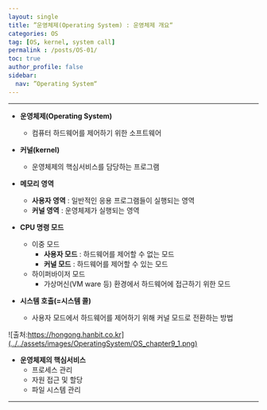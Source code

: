 ```yaml
---
layout: single
title: ”운영체제(Operating System) : 운영체제 개요“
categories: OS
tag: [OS, kernel, system call]
permalink : /posts/OS-01/
toc: true
author_profile: false
sidebar:
  nav: ”Operating System“
---
```


<hr>

* **운영체제(Operating System)**
  * 컴퓨터 하드웨어를 제어하기 위한 소프트웨어

* **커널(kernel)**  
  * 운영체제의 핵심서비스를 담당하는 프로그램
 
* **메모리 영역**
  * **사용자 영역** : 일반적인 응용 프로그램들이 실행되는 영역 
  * **커널 영역** : 운영체제가 실행되는 영역 
 
* **CPU 명령 모드**
  * 이중 모드   
    * **사용자 모드** : 하드웨어를 제어할 수 없는 모드
    * **커널 모드** : 하드웨어를 제어할 수 있는 모드 
  * 하이퍼바이저 모드
    * 가상머신(VM ware 등) 환경에서 하드웨어에 접근하기 위한 모드

* **시스템 호출(=시스템 콜)**
  * 사용자 모드에서 하드웨어를 제어하기 위해 커널 모드로 전환하는 방법

![출처:https://hongong.hanbit.co.kr](../../assets/images/OperatingSystem/OS_chapter9_1.png)

* **운영체제의 핵심서비스**
  * 프로세스 관리
  * 자원 접근 및 할당
  * 파일 시스템 관리  

<hr>